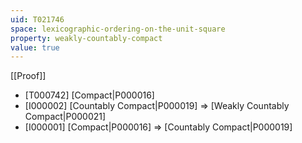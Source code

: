```yaml
---
uid: T021746
space: lexicographic-ordering-on-the-unit-square
property: weakly-countably-compact
value: true
---
```

[[Proof]]

* [T000742] [Compact|P000016]
* [I000002] [Countably Compact|P000019] => [Weakly Countably Compact|P000021]
* [I000001] [Compact|P000016] => [Countably Compact|P000019]

